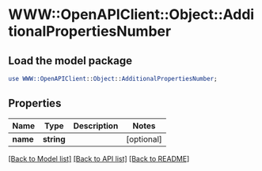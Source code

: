 # WWW::OpenAPIClient::Object::AdditionalPropertiesNumber

## Load the model package
```perl
use WWW::OpenAPIClient::Object::AdditionalPropertiesNumber;
```

## Properties
Name | Type | Description | Notes
------------ | ------------- | ------------- | -------------
**name** | **string** |  | [optional] 

[[Back to Model list]](../README.md#documentation-for-models) [[Back to API list]](../README.md#documentation-for-api-endpoints) [[Back to README]](../README.md)



